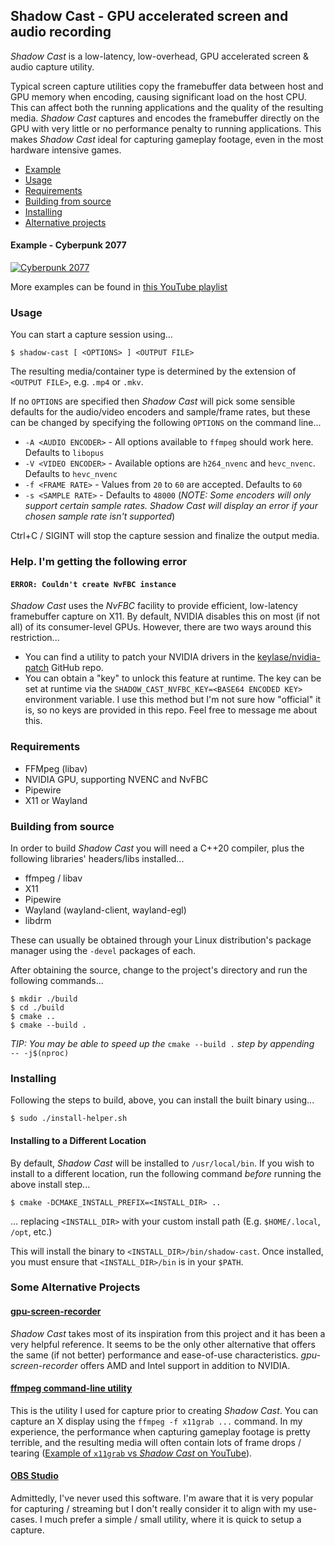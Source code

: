 ## Shadow Cast - GPU accelerated screen and audio recording
*Shadow Cast* is a low-latency, low-overhead, GPU accelerated screen &amp; audio capture utility.

Typical screen capture utilities copy the framebuffer data between host and GPU memory when encoding, causing significant load on the host CPU. This can affect both the running applications and the quality of the resulting media. *Shadow Cast* captures and encodes the framebuffer directly on the GPU with very little or no performance penalty to running applications. This makes *Shadow Cast* ideal for capturing gameplay footage, even in the most hardware intensive games.

- [Example](#example---cyberpunk-2077)
- [Usage](#usage)
- [Requirements](#requirements)
- [Building from source](#building-from-source)
- [Installing](#installing)
- [Alternative projects](#some-alternative-projects)

#### Example - Cyberpunk 2077
[![Cyberpunk 2077](http://i3.ytimg.com/vi/frXGxrdgTLY/hqdefault.jpg)](https://www.youtube.com/watch?v=frXGxrdgTLY)

More examples can be found in [this YouTube playlist](https://www.youtube.com/watch?v=cczxo_S7tV8&list=PLnsSpqzSlJMKbVEuUbIfMhdgcoPpG-FoQ)

### Usage
You can start a capture session using...

```
$ shadow-cast [ <OPTIONS> ] <OUTPUT FILE>
```

The resulting media/container type is determined by the extension of `<OUTPUT FILE>`, e.g. `.mp4` or `.mkv`.

If no `OPTIONS` are specified then *Shadow Cast* will pick some sensible defaults for the audio/video encoders and sample/frame rates, but these can be changed by specifying the following `OPTIONS` on the command line...

- `-A <AUDIO ENCODER>` - All options available to `ffmpeg` should work here. Defaults to `libopus`
- `-V <VIDEO ENCODER>` - Available options are `h264_nvenc` and `hevc_nvenc`. Defaults to `hevc_nvenc`
- `-f <FRAME RATE>` - Values from `20` to `60` are accepted. Defaults to `60`
- `-s <SAMPLE RATE>` - Defaults to `48000` (_NOTE: Some encoders will only support certain sample rates. Shadow Cast will display an error if your chosen sample rate isn't supported_)

Ctrl+C / SIGINT will stop the capture session and finalize the output media.

### Help. I'm getting the following error

#### `ERROR: Couldn't create NvFBC instance`
*Shadow Cast* uses the *NvFBC* facility to provide efficient, low-latency framebuffer capture on X11. By default, NVIDIA disables this on most (if not all) of its consumer-level GPUs. However, there are two ways around this restriction...

- You can find a utility to patch your NVIDIA drivers in the [keylase/nvidia-patch](https://github.com/keylase/nvidia-patch) GitHub repo.
- You can obtain a "key" to unlock this feature at runtime. The key can be set at runtime via the `SHADOW_CAST_NVFBC_KEY=<BASE64 ENCODED KEY>` environment variable. I use this method but I'm not sure how "official" it is, so no keys are provided in this repo. Feel free to message me about this.

### Requirements
- FFMpeg (libav)
- NVIDIA GPU, supporting NVENC and NvFBC
- Pipewire
- X11 or Wayland

### Building from source
In order to build *Shadow Cast* you will need a C++20 compiler, plus the following libraries' headers/libs installed...

- ffmpeg / libav
- X11
- Pipewire
- Wayland (wayland-client, wayland-egl)
- libdrm

These can usually be obtained through your Linux distribution's package manager using the `-devel` packages of each.

After obtaining the source, change to the project's directory and run the following commands...

```
$ mkdir ./build
$ cd ./build
$ cmake ..
$ cmake --build .
```

_TIP: You may be able to speed up the_ `cmake --build .` _step by appending_ ` -- -j$(nproc)`

### Installing

Following the steps to build, above, you can install the built binary using...

```
$ sudo ./install-helper.sh
```

#### Installing to a Different Location

By default, *Shadow Cast* will be installed to `/usr/local/bin`. If you wish to install to a different location, run the following command _before_ running the above install step...

```
$ cmake -DCMAKE_INSTALL_PREFIX=<INSTALL_DIR> ..
```

... replacing `<INSTALL_DIR>` with your custom install path (E.g. `$HOME/.local`, `/opt`, etc.)

This will install the binary to `<INSTALL_DIR>/bin/shadow-cast`. Once installed, you must ensure that `<INSTALL_DIR>/bin` is in your `$PATH`.

### Some Alternative Projects
#### [gpu-screen-recorder](https://git.dec05eba.com/gpu-screen-recorder/about/)
*Shadow Cast* takes most of its inspiration from this project and it has been a very helpful reference. It seems to be the only other alternative that offers the same (if not better) performance and ease-of-use characteristics. *gpu-screen-recorder* offers AMD and Intel support in addition to NVIDIA.

#### [ffmpeg command-line utility](https://ffmpeg.org/)
This is the utility I used for capture prior to creating *Shadow Cast*. You can capture an X display using the `ffmpeg -f x11grab ...` command. In my experience, the performance when capturing gameplay footage is pretty terrible, and the resulting media will often contain lots of frame drops / tearing ([Example of `x11grab` vs *Shadow Cast* on YouTube](https://www.youtube.com/watch?v=ogFdvVON4z0)).

#### [OBS Studio](https://obsproject.com/)
Admittedly, I've never used this software. I'm aware that it is very popular for capturing / streaming but I don't really consider it to align with my use-cases. I much prefer a simple / small utility, where it is quick to setup a capture.
